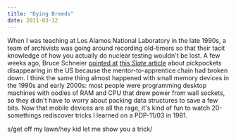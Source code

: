 ```yaml
---
title: "Dying Breeds"
date: 2011-03-12
---
```

When I was teaching at Los Alamos National Laboratory in the late 1990s, a team of archivists was going around recording old-timers so that their tacit knowledge of how you actually do nuclear testing wouldn't be lost. A few weeks ago, Bruce Schneier <a href="http://www.schneier.com/blog/archives/2011/03/pickpockets_are.html">pointed at</a> <a href="http://www.slate.com/id/2286010/pagenum/all/">this <em>Slate</em> article</a> about pickpockets disappearing in the US because the mentor-to-apprentice chain had broken down.  I think the same thing almost happened with small memory devices in the 1990s and early 2000s: most people were programming desktop machines with oodles of RAM and CPU that drew power from wall sockets, so they didn't have to worry about packing data structures to save a few bits.  Now that mobile devices are all the rage, it's kind of fun to watch 20-somethings rediscover tricks I learned on a PDP-11/03 in 1981.

s/get off my lawn/hey kid let me show you a trick/

